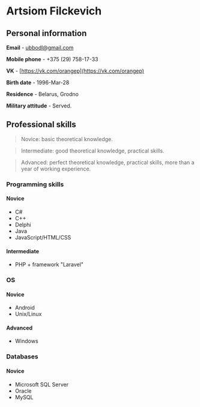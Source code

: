 # Artsiom Filckevich

## Personal information

**Email** - ubbodl@gmail.com

**Mobile phone** - +375 (29) 758-17-33

**VK** - [https://vk.com/orangep](https://vk.com/orangep)

**Birth date** - 1996-Mar-28

**Residence** - Belarus, Grodno

**Military attitude** - Served.

## Professional skills

> Novice: basic theoretical knowledge.

> Intermediate: good theoretical knowledge, practical skills.

> Advanced: perfect theoretical knowledge, practical skills, more than a year of working experience.

### Programming skills
#### Novice
* C#
* C++
* Delphi
* Java
* JavaScript/HTML/CSS
#### Intermediate
* PHP + framework "Laravel"

### OS
#### Novice
* Android
* Unix/Linux
#### Advanced
* Windows

### Databases
#### Novice
* Microsoft SQL Server
* Oracle
* MySQL
